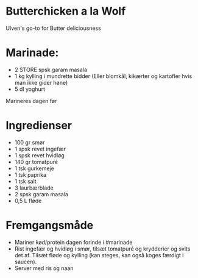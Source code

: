 # Butterchicken a la Wolf

Ulven's go-to for Butter deliciousness

# Marinade:
- 2 STORE spsk garam masala
- 1 kg kylling i mundrette bidder (Eller blomkål, kikærter og kartofler hvis man ikke gider høne)
- 5 dl yoghurt

Marineres dagen før

# Ingredienser
- 100 gr smør
- 1 spsk revet ingefær
- 1 spsk revet hvidløg
- 140 gr tomatpuré
- 1 tsk gurkemeje
- 1 tsk paprika
- 1 tsk salt
- 3 laurbærblade
- 2 spsk garam masala
- 0,5 L fløde

# Fremgangsmåde
- Mariner kød/protein dagen forinde i #marinade
- Rist ingefær og hvidløg i smør, tilsæt tomatpuré og krydderier og svits det af. Tilsæt fløde og kylling (kan steges, kan også koges færdigt i saucen).
- Server med ris og naan
